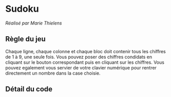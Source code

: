 # Sudoku

_Réalisé par Marie Thielens_

## Règle du jeu

Chaque ligne, chaque colonne et chaque bloc doit contenir tous les chiffres de 1 à
9, une seule fois. Vous pouvez poser des chiffres condidats en cliquant sur le bouton
correspondant puis en cliquant sur les chiffres.
Vous pouvez egalement vous servier de votre clavier numérique pour rentrer directement un nombre
dans la case choisie.

## Détail du code

